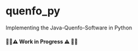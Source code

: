 # quenfo_py
Implementing the Java-Quenfo-Software in Python

#### 👷‍♀️⚠️ Work in Progress ⚠️ 👷‍♀️



